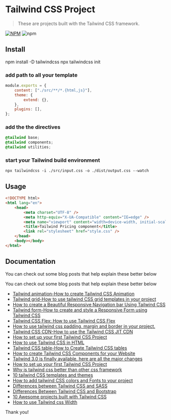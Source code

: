 # Tailwind CSS Project

> These are projects built with the Tailwind CSS framework.

[![NPM](https://img.shields.io/npm/v/cdbreact.svg)](https://www.npmjs.com/package/cdbreact)
![npm](https://img.shields.io/npm/dm/cdbreact)

## Install

npm install -D tailwindcss
npx tailwindcss init

### add path to all your template

```jsx
module.exports = {
	content: ["./src/**/*.{html,js}"],
	theme: {
		extend: {},
	},
	plugins: [],
};
```

### add the the directives

```css
@tailwind base;
@tailwind components;
@tailwind utilities;
```

### start your Tailwind build environment

```
npx tailwindcss -i ./src/input.css -o ./dist/output.css --watch
```

## Usage

```html
<!DOCTYPE html>
<html lang="en">
	<head>
		<meta charset="UTF-8" />
		<meta http-equiv="X-UA-Compatible" content="IE=edge" />
		<meta name="viewport" content="width=device-width, initial-scale=1.0" />
		<title>Tailwind Pricing component</title>
		<link rel="stylesheet" href="style.css" />
	</head>
	<body></body>
</html>
```

## Documentation

You can check out some blog posts that help explain these better below

You can check out some blog posts that help explain these better below

- [Tailwind animation-How to create Tailwind CSS Animation](https://www.devwares.com/blog/create-animation-with-tailwind-css/)
- [Tailwind grid-How to use tailwind CSS grid templates in your project](https://www.devwares.com/blog/how-to-add-tailwind-css-grid-to-your-project/)
- [How to create a Beautiful Responsive Navigation bar Using Tailwind CSS](https://www.devwares.com/blog/how-to-create-a-beautiful-responsive-navbar-using-tailwind-css/)
- [Tailwind form-How to create and style a Responsive Form using Tailwind CSS](https://www.devwares.com/blog/how-to-create-and-style-a-responsive-form-using-tailwindcss/)
- [Tailwind CSS Flex: How to use Tailwind CSS Flex](https://www.devwares.com/blog/how-to-use-tailwind-css-flex/)
- [How to use tailwind css padding, margin and border in your project.](https://www.devwares.com/blog/how-to-use-tailwind-css-padding-margin-and-border-in-your-project/)
- [Tailwind CSS CDN-How to use the Tailwind CSS JIT CDN](https://www.devwares.com/blog/how-to-use-the-tailwind-css-JIT-CDN/)
- [How to set up your first Tailwind CSS Project](https://www.devwares.com/blog/setting-up-your-first-project-using-tailwind-css/)
- [How to use Tailwind CSS in HTML](https://www.devwares.com/blog/how-to-use-tailwind-css-in-HTML/)
- [Tailwind CSS table-How to Create Tailwind CSS tables](https://www.devwares.com/blog/how-to-create-tailwind-css-tables/)
- [How to create Tailwind CSS Components for your Website](https://www.devwares.com/blog/how-to-create-tailwind-css-components-for-your-website/)
- [Tailwind 3.0 is finally available. here are all the major changes](https://www.devwares.com/blog/tailwind-3.0-is-finally-out/)
- [How to set up your first Tailwind CSS Project](https://www.devwares.com/blog/setting-up-your-first-project-using-tailwind-css/)
- [Why is tailwind css better than other css framework](https://www.devwares.com/blog/why-tailwind-css-is-good/)
- [10 tailwind CSS templates and themes](https://www.devwares.com/blog/tailwind-css-10-templates-and-themes/)
- [How to add tailwind CSS colors and Fonts to your project](https://www.devwares.com/blog/how-to-add-tailwind-css-colors-and-fonts-to-your-project/)
- [Differences between Tailwind CSS and SASS](https://www.devwares.com/blog/differences-between-tailwind-css-and-sass/)
- [Differences Between Tailwind CSS and Bootstrap](https://www.devwares.com/blog/diffrences-between-tailwind-css-and-bootstrap/)
- [10 Awesome projects built with Tailwind CSS](https://www.devwares.com/blog/awesome-10-projects-built-with-tailwind/)
- [How to use Tailwind css Width](https://www.devwares.com/blog/Tailwind-width/)

Thank you!
